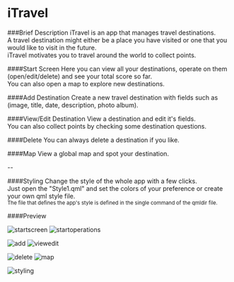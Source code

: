 # iTravel

###Brief Description
iTravel is an app that manages travel destinations.</br>
A travel destination might either be a place you have visited or one that you would like to visit in the future.</br>
iTravel  motivates you to travel around the world to collect points.

####Start Screen
Here you can view all your destinations, operate on them (open/edit/delete) and see your total score so far.</br>
You can also open a map to explore new destinations.</br>

####Add Destination
Create a new travel destination with fields such as (image, title, date, description, photo album).

####View/Edit Destination
View a destination and edit it's fields.</br>
You can also collect points by checking some destination questions.

####Delete
You can always delete a destination if you like.

####Map
View a global map and spot your destination.

--

####Styling
Change the style of the whole app with a few clicks.</br>
Just open the "Style1.qml" and set the colors of your preference or create your own qml style file.</br>
<sub>The file that defines the app's style is defined in the single command of the qmldir file.</sub>

####Preview

![startscreen](https://cloud.githubusercontent.com/assets/10010156/18164907/1b04c888-704b-11e6-89c9-f026a26c4997.png "Start screen") ![startoperations](https://cloud.githubusercontent.com/assets/10010156/18165018/a52131fa-704b-11e6-8816-b79e126fad6a.png "Operate on your destinations")


![add](https://cloud.githubusercontent.com/assets/10010156/18165148/4bda6200-704c-11e6-8df6-a668148ec2b4.png "Create a new destination") ![viewedit](https://cloud.githubusercontent.com/assets/10010156/18165166/62ddf87c-704c-11e6-97ee-a0a271f17e0f.png "View or Edit a destination")


![delete](https://cloud.githubusercontent.com/assets/10010156/18165213/a33aabc2-704c-11e6-8ec4-941e912e2ef8.png "Delete a destination") ![map](https://cloud.githubusercontent.com/assets/10010156/18165227/b7a2bc26-704c-11e6-8d47-4e2a2d5f9d61.png "Spot your destinations on the Map")


![styling](https://cloud.githubusercontent.com/assets/10010156/18165503/4cc74866-704e-11e6-8d42-bbaf59af7832.png "Fully customize your app easily!")




